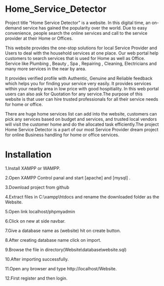 # Home_Service_Detector

Project title "Home Service Detector" is a website. In this digital time, an on-demand service has gained the popularity over the world. Due to easy convenience, people search the online services and call to the service provider at their Home or Offices.  

This website provides the one-stop solutions for local Service Provider and Users to deal with the household services at one place. Our web portal help customers to search services that is used for Home as well as Office. Service like Plumbing , Beauty , Spa , Repairing , Cleaning, Electricians and many more services in the near by area.

It provides verified profile with Authentic, Genuine and Reliable feedback which helps you for finding your service very easily. It provides services within your nearby area in low price with good hospitiality. In this web portal users can also ask for Quotation for any service.The purpose of this website is that user can hire trusted professionals for all their service needs for home or office. 

There are huge home services list can add into the website, customers can pick any services based on budget and services, and trusted local vendors will visit the customer home and do the allocated task efficiently.The project Home Service Detector  is a part of our most Service Provider dream project for online Business handling for home or office services.

# Installation

1.Install XAMPP or WAMPP.

2.Open XAMPP Control panal and start [apache] and [mysql] .

3.Download project from github

4.Extract files in C:\xampp\htdocs and rename the downloaded folder as the Website.

5.Open link localhost/phpmyadmin

6.Click on new at side navbar.

7.Give a database name as (website) hit on create button.

8.After creating database name click on import.

9.Browse the file in directory(Website\database\website.sql)

10.After importing successfully.

11.Open any browser and type http://localhost/Website.

12.First register and then login.

